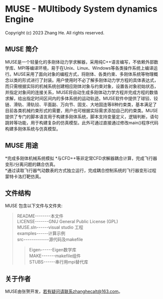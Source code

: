 # MUSE - MUltibody System dynamics Engine   
Copyright (c) 2023 Zhang He. All rights reserved.  

## MUSE 简介  
MUSE是一个轻量化的多刚体动力学求解器，采用纯C++语言编写，不依赖外部数学库、MPI等编译环境，易于在Unix、Linux、Windows等各类操作系统上编译运行。MUSE采用了面向对象的编程方式，将刚体、各类约束、多刚体系统等物理概念以类的形式进行了封装。用户使用时不必了解多刚体动力学方程的具体表达式，而只需根据实际的机械系统创建相应刚体对象与约束对象，设置各对象初始状态，并指定对象间的连接关系，MUSE将自动生成多刚体动力学方程并完成方程的数值求解，给出指定时间区间内的多体系统的运动轨迹。MUSE软件中提供了球铰、铰链、滑轨、滑轨铰、平面副、万向节、固支、大地固连等8种约束类，基本满足了目前各类机械约束形式的需要，用户也可根据实际需求添加自己的约束类。MUSE提供了专门的脚本语言用于构建多刚体系统，脚本支持变量定义，逻辑判断，语句跳转等功能，用于构建复杂的仿真模型。此外可通过直接通过修改main()程序代码构建多刚体系统与仿真模型。

## MUSE 用途  
*完成多刚体机械系统模拟
*与CFD++等非定常CFD求解器耦合计算，完成飞行器变形/分离问题的耦合仿真。  
*通过读取飞行器气动数表的方式独立运行，完成耦合控制系统的飞行器变形过程蒙特卡洛打靶仿真。

## 文件结构 
MUSE 包含以下文件与文件夹:

>README--------本文件  
>LICENSE-------GNU General Public License (GPL)  
>MUSE.sln------visual studio 工程  
>examples------计算示例  
>src-------------源代码及makefile  
>>Eigen------Eigen数学库  
>>MAKE-------makefile组件  
>>STUBS------串行用mpi替代库

## 关于作者 
MUSE由张贺开发，若有疑问请联系zhanghecalt@163.com。
